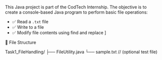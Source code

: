 This Java project is part of the CodTech Internship. The objective is to create a console-based Java program to perform basic file operations:

- ✅ Read a `.txt` file
- ✅ Write to a file
- ✅ Modify file contents using find and replace
]

 📂 File Structure

Task1_FileHandling/
├── FileUtility.java
└── sample.txt  // (optional test file)
